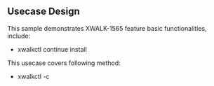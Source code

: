 ## Usecase Design

This sample demonstrates XWALK-1565 feature basic functionalities, include:

* xwalkctl continue install

This usecase covers following method:

* xwalkctl -c
